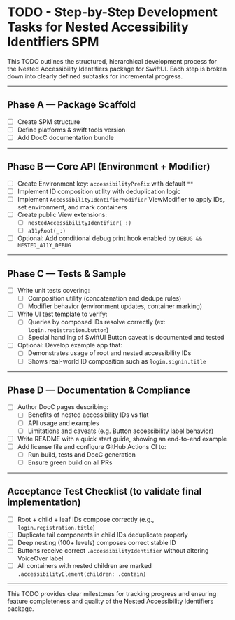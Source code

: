 # TODO - Step-by-Step Development Tasks for Nested Accessibility Identifiers SPM

This TODO outlines the structured, hierarchical development process for the Nested Accessibility Identifiers package for SwiftUI. Each step is broken down into clearly defined subtasks for incremental progress.

---

## Phase A — Package Scaffold

- [ ] Create SPM structure  
- [ ] Define platforms & swift tools version  
- [ ] Add DocC documentation bundle  

---

## Phase B — Core API (Environment + Modifier)

- [ ] Create Environment key: `accessibilityPrefix` with default `""`  
- [ ] Implement ID composition utility with deduplication logic  
- [ ] Implement `AccessibilityIdentifierModifier` ViewModifier to apply IDs, set environment, and mark containers  
- [ ] Create public View extensions:
  - [ ] `nestedAccessibilityIdentifier(_:)`
  - [ ] `a11yRoot(_:)`
- [ ] Optional: Add conditional debug print hook enabled by `DEBUG && NESTED_A11Y_DEBUG`  

---

## Phase C — Tests & Sample

- [ ] Write unit tests covering:
  - [ ] Composition utility (concatenation and dedupe rules)  
  - [ ] Modifier behavior (environment updates, container marking)  
- [ ] Write UI test template to verify:
  - [ ] Queries by composed IDs resolve correctly (ex: `login.registration.button`)  
  - [ ] Special handling of SwiftUI Button caveat is documented and tested  
- [ ] Optional: Develop example app that:
  - [ ] Demonstrates usage of root and nested accessibility IDs  
  - [ ] Shows real-world ID composition such as `login.signin.title`  

---

## Phase D — Documentation & Compliance

- [ ] Author DocC pages describing:
  - [ ] Benefits of nested accessibility IDs vs flat  
  - [ ] API usage and examples  
  - [ ] Limitations and caveats (e.g. Button accessibility label behavior)  
- [ ] Write README with a quick start guide, showing an end-to-end example  
- [ ] Add license file and configure GitHub Actions CI to:
  - [ ] Run build, tests and DocC generation  
  - [ ] Ensure green build on all PRs  

---

## Acceptance Test Checklist (to validate final implementation)

- [ ] Root + child + leaf IDs compose correctly (e.g., `login.registration.title`)  
- [ ] Duplicate tail components in child IDs deduplicate properly  
- [ ] Deep nesting (100+ levels) composes correct stable ID  
- [ ] Buttons receive correct `.accessibilityIdentifier` without altering VoiceOver label  
- [ ] All containers with nested children are marked `.accessibilityElement(children: .contain)`  

---

This TODO provides clear milestones for tracking progress and ensuring feature completeness and quality of the Nested Accessibility Identifiers package.
